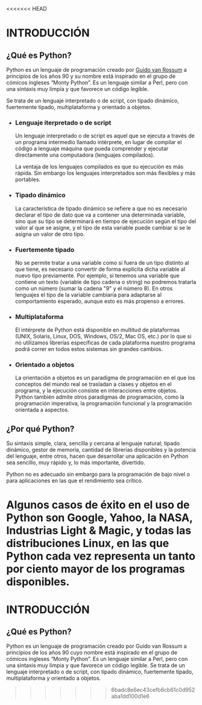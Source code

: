 <<<<<<< HEAD
# **INTRODUCCIÓN**
## ¿Qué es Python?
Python es un lenguaje de programación creado por [Guido van Rossum](https://es.wikipedia.org/wiki/Guido_van_Rossum) a principios de los años 90 y su nombre está inspirado en el grupo de cómicos ingleses “Monty Python”. Es un lenguaje similar a Perl, pero con una sintaxis muy limpia y que favorece un código legible.

Se trata de un lenguaje interpretado o de script, con tipado dinámico, fuertemente tipado, multiplataforma y orientado a objetos.

+ ### Lenguaje iterpretado o de script
  Un lenguaje interpretado o de script es aquel que se ejecuta a través de un programa intermedio llamado intérprete, en lugar de compilar el código a lenguaje máquina que pueda comprender y ejecutar directamente una computadora (lenguajes compilados).

  La ventaja de los lenguajes compilados es que su ejecución es más rápida. Sin embargo los lenguajes interpretados son más flexibles y más portables.

+ ### Tipado dinámico
  La característica de tipado dinámico se refiere a que no es necesario declarar el tipo de dato que va a contener una determinada variable, sino que su tipo se determinará en tiempo de ejecución según el tipo del valor al que se asigne, y el tipo de esta variable puede cambiar si se le asigna un valor de otro tipo.

+ ### Fuertemente tipado
  No se permite tratar a una variable como si fuera de un tipo distinto al que tiene, es necesario convertir de forma explícita dicha variable al nuevo tipo previamente. Por ejemplo, si tenemos una variable que contiene un texto (variable de tipo cadena o string) no podremos tratarla como un número (sumar la cadena "9" y el número 8). En otros lenguajes el tipo de la variable cambiaría para adaptarse al comportamiento esperado, aunque esto es más propenso a errores.

+ ### Multiplataforma
  El intérprete de Python está disponible en multitud de plataformas (UNIX, Solaris, Linux, DOS, Windows, OS/2, Mac OS, etc.) por lo que si no utilizamos librerías específicas de cada plataforma nuestro programa podrá correr en todos estos sistemas sin grandes cambios.

+ ### Orientado a objetos
  La orientación a objetos es un paradigma de programación en el que los conceptos del mundo real se trasladan a clases y objetos en el programa, y la ejecución consiste en interacciones entre objetos. Python también admite otros paradigmas de programación, como la programación imperativa, la programación funcional y la programación orientada a aspectos.

## ¿Por qué Python?
Su sintaxis simple, clara, sencilla y cercana al lenguaje natural; tipado dinámico, gestor de memoria, cantidad de librerías disponibles y la potencia del lenguaje, entre otros, hacen que desarrollar una aplicación en Python sea sencillo, muy rápido y, lo más importante, divertido.

Python no es adecuado sin embargo para la programación de bajo nivel o para aplicaciones en las que el rendimiento sea crítico.

Algunos casos de éxito en el uso de Python son Google, Yahoo, la NASA, Industrias Light & Magic, y todas las distribuciones Linux, en las que Python cada vez representa un tanto por ciento mayor de los programas disponibles.
=======
# INTRODUCCIÓN
## ¿Qué es Python?
Python es un lenguaje de programación creado por Guido van Rossum
a principios de los años 90 cuyo nombre está inspirado en el grupo de
cómicos ingleses “Monty Python”. Es un lenguaje similar a Perl, pero
con una sintaxis muy limpia y que favorece un código legible.
Se trata de un lenguaje interpretado o de script, con tipado dinámico,
fuertemente tipado, multiplataforma y orientado a objetos.

>>>>>>> 6badc8e6ec43cefb6cb61c0d952aba1dd100d1e6
